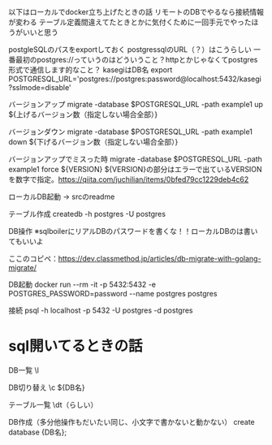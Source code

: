 以下はローカルでdocker立ち上げたときの話
リモートのDBでやるなら接続情報が変わる
テーブル定義間違えてたときとかに気付くために一回手元でやったほうがいいと思う

postgleSQLのパスをexportしておく
postgressqlのURL（？）はこうらしい
一番最初のpostgres://っていうのはどういうこと？httpとかじゃなくてpostgres形式で通信します的なこと？
kasegiはDB名
export POSTGRESQL_URL='postgres://postgres:password@localhost:5432/kasegi?sslmode=disable'

バージョンアップ
migrate -database $POSTGRESQL_URL -path example1 up ${上げるバージョン数（指定しない場合全部）}

バージョンダウン
migrate -database $POSTGRESQL_URL -path example1 down ${下げるバージョン数（指定しない場合全部）}

バージョンアップでミスった時
migrate -database $POSTGRESQL_URL -path example1 force ${VERSION}
${VERSION}の部分はエラーで出ているVERSIONを数字で指定。https://qiita.com/juchilian/items/0bfed79cc1229deb4c62


ローカルDB起動 -> srcのreadme

テーブル作成
createdb -h postgres -U postgres 




DB操作
※sqlboilerにリアルDBのパスワードを書くな！！ローカルDBのは書いてもいいよ


ここのコピペ：https://dev.classmethod.jp/articles/db-migrate-with-golang-migrate/

DB起動
docker run --rm -it -p 5432:5432 -e POSTGRES_PASSWORD=password --name postgres postgres

接続
psql -h localhost -p 5432 -U postgres -d postgres

# sql開いてるときの話
DB一覧
\l

DB切り替え
\c ${DB名}

テーブル一覧
\dt（らしい）

DB作成（多分他操作もだいたい同じ、小文字で書かないと動かない）
create database {DB名};